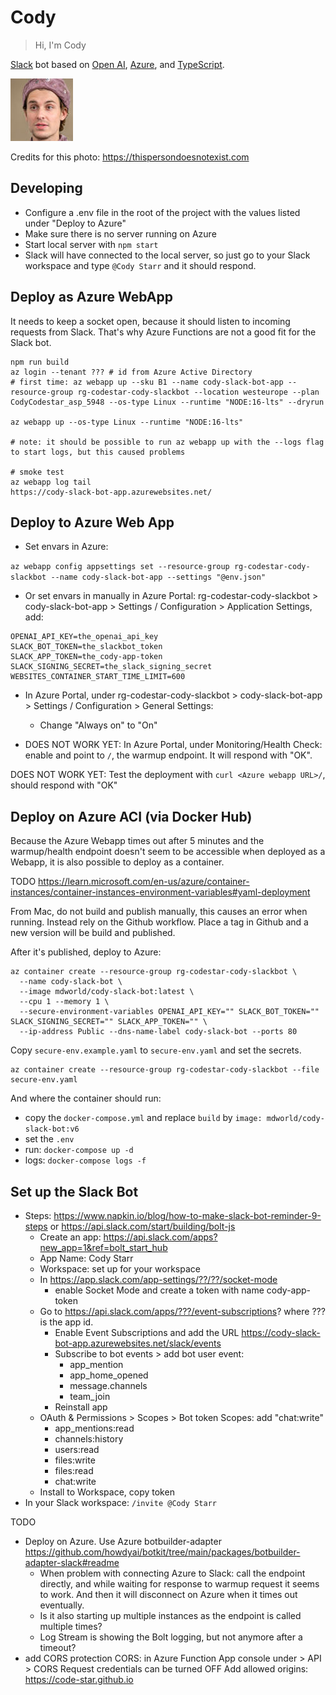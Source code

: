 # Cody

> Hi, I'm Cody

[Slack](https://slack.com) bot based on [Open AI](https://openai.com), [Azure](https://azure.com), and [TypeScript](https://typescriptlang.org).

![Cody](avatar.thumbnail.jpg "Cody - credits: https://thispersondoesnotexist.com")

Credits for this photo: https://thispersondoesnotexist.com

## Developing

- Configure a .env file in the root of the project with the values listed under "Deploy to Azure"
- Make sure there is no server running on Azure
- Start local server with `npm start`
- Slack will have connected to the local server, so just go to your Slack workspace and type `@Cody Starr` and it should respond.

## Deploy as Azure WebApp

It needs to keep a socket open, because it should listen to incoming requests from Slack. That's why Azure Functions are not a good fit for the Slack bot.

```
npm run build
az login --tenant ??? # id from Azure Active Directory
# first time: az webapp up --sku B1 --name cody-slack-bot-app --resource-group rg-codestar-cody-slackbot --location westeurope --plan CodyCodestar_asp_5948 --os-type Linux --runtime "NODE:16-lts" --dryrun

az webapp up --os-type Linux --runtime "NODE:16-lts"

# note: it should be possible to run az webapp up with the --logs flag to start logs, but this caused problems

# smoke test
az webapp log tail
https://cody-slack-bot-app.azurewebsites.net/
```

## Deploy to Azure Web App

- Set envars in Azure:

`az webapp config appsettings set --resource-group rg-codestar-cody-slackbot --name cody-slack-bot-app --settings "@env.json"`

- Or set envars in manually in Azure Portal: rg-codestar-cody-slackbot > cody-slack-bot-app > Settings / Configuration > Application Settings, add:

```
OPENAI_API_KEY=the_openai_api_key
SLACK_BOT_TOKEN=the_slackbot_token
SLACK_APP_TOKEN=the_cody-app-token
SLACK_SIGNING_SECRET=the_slack_signing_secret
WEBSITES_CONTAINER_START_TIME_LIMIT=600
```

- In Azure Portal, under rg-codestar-cody-slackbot > cody-slack-bot-app > Settings / Configuration > General Settings:

  - Change "Always on" to "On"

- DOES NOT WORK YET: In Azure Portal, under Monitoring/Health Check: enable and point to `/`, the warmup endpoint. It will respond with "OK".

DOES NOT WORK YET: Test the deployment with `curl <Azure webapp URL>/`, should respond with "OK"

## Deploy on Azure ACI (via Docker Hub)

Because the Azure Webapp times out after 5 minutes and the warmup/health endpoint doesn't seem to be accessible when deployed as a Webapp, it is also possible to deploy as a container.

TODO https://learn.microsoft.com/en-us/azure/container-instances/container-instances-environment-variables#yaml-deployment

From Mac, do not build and publish manually, this causes an error when running. Instead rely on the Github workflow. Place a tag in Github and a new version will be build and published.

After it's published, deploy to Azure:

```
az container create --resource-group rg-codestar-cody-slackbot \
  --name cody-slack-bot \
  --image mdworld/cody-slack-bot:latest \
  --cpu 1 --memory 1 \
  --secure-environment-variables OPENAI_API_KEY="" SLACK_BOT_TOKEN="" SLACK_SIGNING_SECRET="" SLACK_APP_TOKEN="" \
  --ip-address Public --dns-name-label cody-slack-bot --ports 80
```

Copy `secure-env.example.yaml` to `secure-env.yaml` and set the secrets.

```
az container create --resource-group rg-codestar-cody-slackbot --file secure-env.yaml
```

And where the container should run:

- copy the `docker-compose.yml` and replace `build` by `image: mdworld/cody-slack-bot:v6`
- set the `.env`
- run: `docker-compose up -d`
- logs: `docker-compose logs -f`

## Set up the Slack Bot

- Steps: https://www.napkin.io/blog/how-to-make-slack-bot-reminder-9-steps or https://api.slack.com/start/building/bolt-js
  - Create an app: https://api.slack.com/apps?new_app=1&ref=bolt_start_hub
  - App Name: Cody Starr
  - Workspace: set up for your workspace
  - In https://app.slack.com/app-settings/??/??/socket-mode
    - enable Socket Mode and create a token with name cody-app-token
  - Go to https://api.slack.com/apps/???/event-subscriptions? where ??? is the app id.
    - Enable Event Subscriptions and add the URL https://cody-slack-bot-app.azurewebsites.net/slack/events
    - Subscribe to bot events > add bot user event:
      - app_mention
      - app_home_opened
      - message.channels
      - team_join
    - Reinstall app
  - OAuth & Permissions > Scopes > Bot token Scopes: add "chat:write"
    - app_mentions:read
    - channels:history
    - users:read
    - files:write
    - files:read
    - chat:write
  - Install to Workspace, copy token
- In your Slack workspace: `/invite @Cody Starr`

TODO

- Deploy on Azure. Use Azure botbuilder-adapter https://github.com/howdyai/botkit/tree/main/packages/botbuilder-adapter-slack#readme
  - When problem with connecting Azure to Slack: call the endpoint directly, and while waiting for response to warmup request it seems to work. And then it will disconnect on Azure when it times out eventually.
  - Is it also starting up multiple instances as the endpoint is called multiple times?
  - Log Stream is showing the Bolt logging, but not anymore after a timeout?
- add CORS protection
  CORS: in Azure Function App console under > API > CORS
  Request credentials can be turned OFF
  Add allowed origins: https://code-star.github.io
